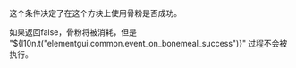 这个条件决定了在这个方块上使用骨粉是否成功。

如果返回false，骨粉将被消耗，但是 "${l10n.t("elementgui.common.event_on_bonemeal_success")}" 过程不会被执行。